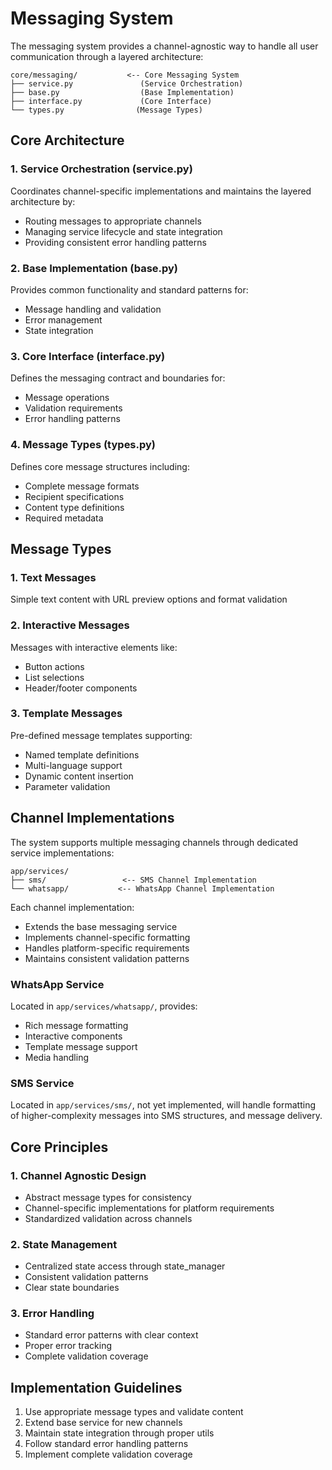 # Messaging System

The messaging system provides a channel-agnostic way to handle all user communication through a layered architecture:

```
core/messaging/           <-- Core Messaging System
├── service.py               (Service Orchestration)
├── base.py                  (Base Implementation)
├── interface.py             (Core Interface)
└── types.py                (Message Types)
```

## Core Architecture

### 1. Service Orchestration (service.py)
Coordinates channel-specific implementations and maintains the layered architecture by:
- Routing messages to appropriate channels
- Managing service lifecycle and state integration
- Providing consistent error handling patterns

### 2. Base Implementation (base.py)
Provides common functionality and standard patterns for:
- Message handling and validation
- Error management
- State integration

### 3. Core Interface (interface.py)
Defines the messaging contract and boundaries for:
- Message operations
- Validation requirements
- Error handling patterns

### 4. Message Types (types.py)
Defines core message structures including:
- Complete message formats
- Recipient specifications
- Content type definitions
- Required metadata

## Message Types

### 1. Text Messages
Simple text content with URL preview options and format validation

### 2. Interactive Messages
Messages with interactive elements like:
- Button actions
- List selections
- Header/footer components

### 3. Template Messages
Pre-defined message templates supporting:
- Named template definitions
- Multi-language support
- Dynamic content insertion
- Parameter validation

## Channel Implementations

The system supports multiple messaging channels through dedicated service implementations:

```
app/services/
├── sms/                 <-- SMS Channel Implementation
└── whatsapp/           <-- WhatsApp Channel Implementation
```

Each channel implementation:
- Extends the base messaging service
- Implements channel-specific formatting
- Handles platform-specific requirements
- Maintains consistent validation patterns

### WhatsApp Service
Located in `app/services/whatsapp/`, provides:
- Rich message formatting
- Interactive components
- Template message support
- Media handling

### SMS Service
Located in `app/services/sms/`, not yet implemented, will handle formatting of higher-complexity messages into SMS structures, and message delivery.

## Core Principles

### 1. Channel Agnostic Design
- Abstract message types for consistency
- Channel-specific implementations for platform requirements
- Standardized validation across channels

### 2. State Management
- Centralized state access through state_manager
- Consistent validation patterns
- Clear state boundaries

### 3. Error Handling
- Standard error patterns with clear context
- Proper error tracking
- Complete validation coverage

## Implementation Guidelines

1. Use appropriate message types and validate content
2. Extend base service for new channels
3. Maintain state integration through proper utils
4. Follow standard error handling patterns
5. Implement complete validation coverage
